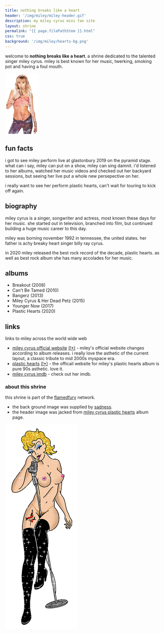 ```yaml
---
title: nothing breaks like a heart
header: '/img/miley/miley-header.gif'
description: my miley cyrus mini fan site
layout: shrine
permalink: "{{ page.filePathStem }}.html"
css: true
background: '/img/miley/hearts-bg.png'
---
```


welcome to **nothing breaks like a heart**. a shrine dedicated to the talented singer miley cyrus. miley is best known for her music, twerking, smoking pot and having a foul mouth.

![miley cyrus](../img/miley/miley.png#center)

## fun facts

i got to see miley perform live at glastonbury 2019 on the pyramid stage. what can i say, miley can put on a show, miley can sing damnit. i'd listened to her albums, watched her music videos and checked out her backyard sessions, but seeing her live put a whole new persepective on her. 

i really want to see her perform plastic hearts, can't wait for touring to kick off again.

## biography

miley cyrus is a singer, songwriter and actress, most known these days for her music. she started out in television, branched into film, but continued building a huge music career to this day.

miley was borning november 1992 in tennessee, the united states. her father is achy breaky heart singer billy ray cyrus.

in 2020 miley released the best rock record of the decade, plastic hearts. as well as best rock album she has many accolades for her music.

## albums

- Breakout (2008)
- Can't Be Tamed (2010)
- Bangerz (2013)
- Miley Cyrus & Her Dead Petz (2015)
- Younger Now (2017)
- Plastic Hearts (2020)

## links

links to miley across the world wide web

- [miley cyrus official website](https://www.mileycyrus.com/) [(!*)](https://web.archive.org/web/20210313055416/https://www.mileycyrus.com/) - miley's official website changes according to album releases. i really love the asthetic of the current layout, a classic tribute to mid 2000s myspace era.
- [plastic hearts](https://www.mileycyrusplastichearts.com/) [(!*)](https://web.archive.org/web/20210213091302/https://www.mileycyrusplastichearts.com/) - the officail website for miley's plastic hearts album is pure 90s asthetic. love it.
- [miley cyrus imdb](www.imdb.com/name/nm1415323/) - check out her imdb.

### about this shrine

this shrine is part of the [flamedfury](../) network.

- the back ground image was supplied by [sadness](https://sadgrl.online/).
- the header image was jacked from [miley cyrus plastic hearts](https://www.mileycyrusplastichearts.com/) album page.

![miley cyrus](../img/miley/miley-girl-1.gif#center)